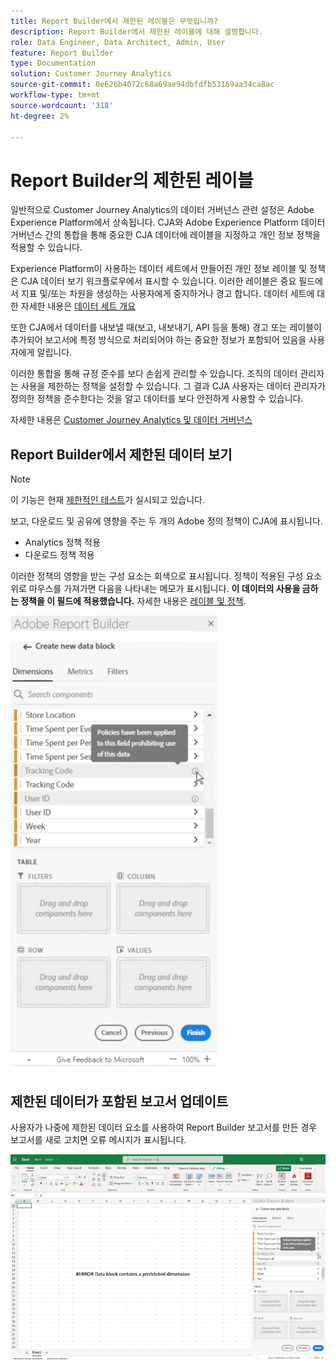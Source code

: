 ```yaml
---
title: Report Builder에서 제한된 레이블은 무엇입니까?
description: Report Builder에서 제한된 레이블에 대해 설명합니다.
role: Data Engineer, Data Architect, Admin, User
feature: Report Builder
type: Documentation
solution: Customer Journey Analytics
source-git-commit: 0e626b4072c68a69ae94dbfdfb53169aa34ca8ac
workflow-type: tm+mt
source-wordcount: '318'
ht-degree: 2%

---
```



# Report Builder의 제한된 레이블

일반적으로 Customer Journey Analytics의 데이터 거버넌스 관련 설정은 Adobe Experience Platform에서 상속됩니다. CJA와 Adobe Experience Platform 데이터 거버넌스 간의 통합을 통해 중요한 CJA 데이터에 레이블을 지정하고 개인 정보 정책을 적용할 수 있습니다.

Experience Platform이 사용하는 데이터 세트에서 만들어진 개인 정보 레이블 및 정책은 CJA 데이터 보기 워크플로우에서 표시할 수 있습니다. 이러한 레이블은 중요 필드에서 지표 및/또는 차원을 생성하는 사용자에게 중지하거나 경고 합니다. 데이터 세트에 대한 자세한 내용은 [데이터 세트 개요](https://experienceleague.adobe.com/docs/experience-platform/catalog/datasets/overview.html)

또한 CJA에서 데이터를 내보낼 때(보고, 내보내기, API 등을 통해) 경고 또는 레이블이 추가되어 보고서에 특정 방식으로 처리되어야 하는 중요한 정보가 포함되어 있음을 사용자에게 알립니다.

이러한 통합을 통해 규정 준수를 보다 손쉽게 관리할 수 있습니다. 조직의 데이터 관리자는 사용을 제한하는 정책을 설정할 수 있습니다. 그 결과 CJA 사용자는 데이터 관리자가 정의한 정책을 준수한다는 것을 알고 데이터를 보다 안전하게 사용할 수 있습니다.

자세한 내용은 [Customer Journey Analytics 및 데이터 거버넌스](https://experienceleague.adobe.com/docs/analytics-platform/using/cja-privacy/privacy-overview.html)

## Report Builder에서 제한된 데이터 보기

>[!NOTE]
>
>이 기능은 현재 [제한적인 테스트](/help/release-notes/releases.md)가 실시되고 있습니다.

보고, 다운로드 및 공유에 영향을 주는 두 개의 Adobe 정의 정책이 CJA에 표시됩니다.

* Analytics 정책 적용
* 다운로드 정책 적용

이러한 정책의 영향을 받는 구성 요소는 회색으로 표시됩니다. 정책이 적용된 구성 요소 위로 마우스를 가져가면 다음을 나타내는 메모가 표시됩니다. **이 데이터의 사용을 금하는 정책을 이 필드에 적용했습니다.** 자세한 내용은 [레이블 및 정책](https://experienceleague.adobe.com/docs/analytics-platform/using/cja-dataviews/data-governance.html).

![](assets/rb-restricted-label.png)

## 제한된 데이터가 포함된 보고서 업데이트

사용자가 나중에 제한된 데이터 요소를 사용하여 Report Builder 보고서를 만든 경우 보고서를 새로 고치면 오류 메시지가 표시됩니다.

![](assets/error-restricted-data.png)
